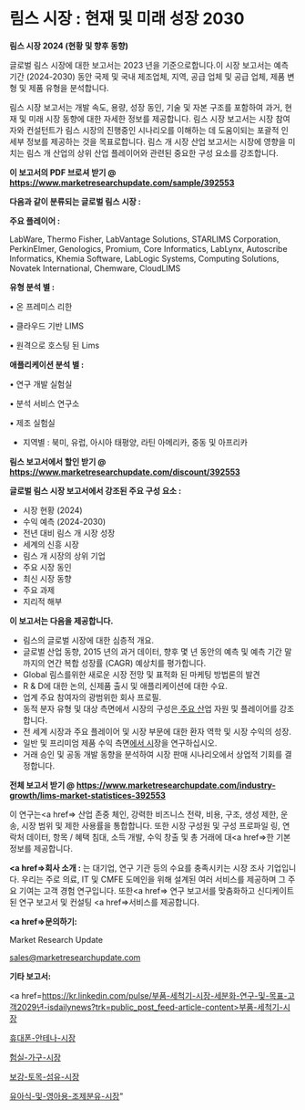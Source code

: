 # 림스 시장 : 현재 및 미래 성장 2030

<strong>림스 시장 2024 (현황 및 향후 동향)</strong>

글로벌 림스 시장에 대한 보고서는 2023 년을 기준으로합니다.이 시장 보고서는 예측 기간 (2024-2030) 동안 국제 및 국내 제조업체, 지역, 공급 업체 및 공급 업체, 제품 변형 및 제품 유형을 분석합니다.

림스 시장 보고서는 개발 속도, 용량, 성장 동인, 기술 및 자본 구조를 포함하여 과거, 현재 및 미래 시장 동향에 대한 자세한 정보를 제공합니다. 림스 시장 보고서는 시장 참여자와 컨설턴트가 림스 시장의 진행중인 시나리오를 이해하는 데 도움이되는 포괄적 인 세부 정보를 제공하는 것을 목표로합니다. 림스 개 시장 산업 보고서는 시장에 영향을 미치는 림스 개 산업의 상위 산업 플레이어와 관련된 중요한 구성 요소를 강조합니다.



<strong>이 보고서의 PDF 브로셔 받기 @ <a href=https://www.marketresearchupdate.com/sample/392553>https://www.marketresearchupdate.com/sample/392553</a></strong>



<strong>다음과 같이 분류되는 글로벌 림스 시장 :</strong>



<strong>주요 플레이어 :</strong>

LabWare, Thermo Fisher, LabVantage Solutions, STARLIMS Corporation, PerkinElmer, Genologics, Promium, Core Informatics, LabLynx, Autoscribe Informatics, Khemia Software, LabLogic Systems, Computing Solutions, Novatek International, Chemware, CloudLIMS



<strong>유형 분석 별 :</strong>

• 온 프레미스 리한

• 클라우드 기반 LIMS

• 원격으로 호스팅 된 Lims



<strong>애플리케이션 분석 별 :</strong>

• 연구 개발 실험실

• 분석 서비스 연구소

• 제조 실험실

<ul>
  <li>지역별 : 북미, 유럽, 아시아 태평양, 라틴 아메리카, 중동 및 아프리카</li>
</ul>


<strong>림스 보고서에서 할인 받기 @ <a href=https://www.marketresearchupdate.com/discount/392553>https://www.marketresearchupdate.com/discount/392553</a></strong>



<strong>글로벌 림스 시장 보고서에서 강조된 주요 구성 요소 :</strong>
<ul>
  <li>시장 현황 (2024)</li>
  <li>수익 예측 (2024-2030)</li>
  <li>전년 대비 림스 개 시장 성장</li>
  <li>세계의 신흥 시장</li>
  <li>림스 개 시장의 상위 기업</li>
  <li>주요 시장 동인</li>
  <li>최신 시장 동향</li>
  <li>주요 과제</li>
  <li>지리적 해부</li>
</ul>


<strong>이 보고서는 다음을 제공합니다.</strong>
<ul>
  <li>림스의 글로벌 시장에 대한 심층적 개요.</li>
  <li>글로벌 산업 동향, 2015 년의 과거 데이터, 향후 몇 년 동안의 예측 및 예측 기간 말까지의 연간 복합 성장률 (CAGR) 예상치를 평가합니다.</li>
  <li>Global 림스를위한 새로운 시장 전망 및 표적화 된 마케팅 방법론의 발견</li>
  <li>R &amp; D에 대한 논의, 신제품 출시 및 애플리케이션에 대한 수요.</li>
  <li>업계 주요 참여자의 광범위한 회사 프로필.</li>
  <li>동적 분자 유형 및 대상 측면에서 시장의 구성은<a href=> 주요 산</a>업 자원 및 플레이어를 강조합니다.</li>
  <li>전 세계 시장과 주요 플레이어 및 시장 부문에 대한 환자 역학 및 시장 수익의 성장.</li>
  <li>일반 및 프리미엄 제품 수익 측면<a href=>에서 시</a>장을 연구하십시오.</li>
  <li>거래 승인 및 공동 개발 동향을 분석하여 시장 판매 시나리오에서 상업적 기회를 결정합니다.</li>
</ul>



<strong>전체 보고서 받기 @ <a href=https://www.marketresearchupdate.com/industry-growth/lims-market-statistices-392553>https://www.marketresearchupdate.com/industry-growth/lims-market-statistices-392553</a></strong>

이 연구는<a href=> 산업 존중</a> 체인, 강력한 비즈니스 전략, 비용, 구조, 생성 제한, 운송, 시장 범위 및 제한 사용률을 통합합니다. 또한 시장 구성원 및 구성 프로파일 링, 연락처 데이터, 항목 / 혜택 침대, 소득 개발, 수익 창출 및 총 거래에 대<a href=>한 기본 </a>정보를 제공합니다.



<strong><a href=>회사 소</a>개 :</strong>
는 대기업, 연구 기관 등의 수요를 충족시키는 시장 조사 기업입니다. 우리는 주로 의료, IT 및 CMFE 도메인을 위해 설계된 여러 서비스를 제공하며 그 주요 기여는 고객 경험 연구입니다. 또한<a href=> 연구 보</a>고서를 맞춤화하고 신디케이트 된 연구 보고서 및 컨설팅 <a href=>서비스</a>를 제공합니다.



<strong><a href=>문의하기:</a></strong>

Market Research Update

sales@marketresearchupdate.com



<strong>기타 보고서:</strong>

<a href=https://kr.linkedin.com/pulse/부품-세척기-시장-세분화-연구-및-목표-고객2029년-isdailynews?trk=public_post_feed-article-content>부품-세척기-시장</a>

<a href=https://www.linkedin.com/pulse/휴대폰-안테나-시장-세분화-연구-및-목표-고객2029년-market-matrix-musings-analysis-dfjlf/>휴대폰-안테나-시장</a>

<a href=https://www.linkedin.com/pulse/험실-가구-시장-세분화-연구-및-목표-고객2029년-survey-savvy-insights-360-analysis-tlztf/>험실-가구-시장</a>

<a href=https://www.linkedin.com/pulse/보강-토목-섬유-시장-동향-및-성장-전망-trendsetters-talk-360-analysis-mbipf/>보강-토목-섬유-시장</a>

<a href=https://www.linkedin.com/pulse/유아식-및-영아용-조제분유-시장-동향-성장-전망-analytics-avenue-adventures-24-ana-2rg0c/>유아식-및-영아용-조제분유-시장</a>"
